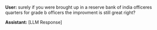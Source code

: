 **User:**
surely if you were brought up in a reserve bank of india officeres quarters for grade b officers the improvment is still great right?

**Assistant:**
[LLM Response]

